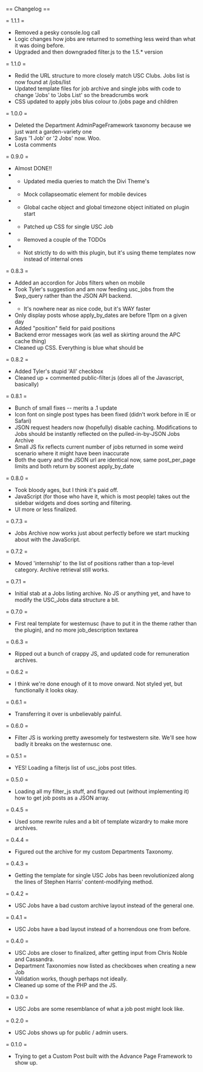 == Changelog ==

= 1.1.1 =
* Removed a pesky console.log call
* Logic changes how jobs are returned to something less weird than what it was doing before.
* Upgraded and then downgraded filter.js to the 1.5.* version

= 1.1.0 =
* Redid the URL structure to more closely match USC Clubs.  Jobs list is now found at /jobs/list
* Updated template files for job archive and single jobs with code to change 'Jobs' to 'Jobs List' so the breadcrumbs work
* CSS updated to apply jobs blus colour to /jobs page and children

= 1.0.0 =
* Deleted the Department AdminPageFramework taxonomy because we just want a garden-variety one
* Says '1 Job' or '2 Jobs' now.  Woo.
* Losta comments

= 0.9.0 =
* Almost DONE!!
* * Updated media queries to match the Divi Theme's
* * Mock collapseomatic element for mobile devices
* * Global cache object and global timezone object initiated on plugin start
* * Patched up CSS for single USC Job
* * Removed a couple of the TODOs
* * Not strictly to do with this plugin, but it's using theme templates now instead of internal ones

= 0.8.3 =
* Added an accordion for Jobs filters when on mobile
* Took Tyler's suggestion and am now feeding usc_jobs from the $wp_query rather than the JSON API backend.
* * It's nowhere near as nice code, but it's WAY faster
* Only display posts whose apply_by_dates are before 11pm on a given day
* Added "position" field for paid positions
* Backend error messages work (as well as skirting around the APC cache thing)
* Cleaned up CSS.  Everything is blue what should be

= 0.8.2 =
* Added Tyler's stupid 'All' checkbox
* Cleaned up + commented public-filter.js (does all of the Javascript, basically)

= 0.8.1 =
* Bunch of small fixes -- merits a .1 update
* Icon font on single post types has been fixed (didn't work before in IE or Safari)
* JSON request headers now (hopefully) disable caching.  Modifications to Jobs should be instantly reflected on the pulled-in-by-JSON Jobs Archive
* Small JS fix reflects current number of jobs returned in some weird scenario where it might have been inaccurate
* Both the query and the JSON url are identical now, same post_per_page limits and both return by soonest apply_by_date

= 0.8.0 =
* Took bloody ages, but I think it's paid off.
* JavaScript (for those who have it, which is most people) takes out the sidebar widgets and does sorting and filtering.
* UI more or less finalized.

= 0.7.3 =
* Jobs Archive now works just about perfectly before we start mucking about with the JavaScript.

= 0.7.2 =
* Moved 'internship' to the list of positions rather than a top-level category.  Archive retrieval still works.

= 0.7.1 =
* Initial stab at a Jobs listing archive.  No JS or anything yet, and have to modify the USC_Jobs data structure a bit.

= 0.7.0 =
* First real template for westernusc (have to put it in the theme rather than the plugin), and no more job_description textarea

= 0.6.3 =
* Ripped out a bunch of crappy JS, and updated code for remuneration archives.

= 0.6.2 =
* I think we're done enough of it to move onward.  Not styled yet, but functionally it looks okay.

= 0.6.1 =
* Transferring it over is unbelievably painful.

= 0.6.0 =
* Filter JS is working pretty awesomely for testwestern site.  We'll see how badly it breaks on the westernusc one.

= 0.5.1 =
* YES!  Loading a filterjs list of usc_jobs post titles.

= 0.5.0 =
* Loading all my filter_js stuff, and figured out (without implementing it) how to get job posts as a JSON array.

= 0.4.5 =
* Used some rewrite rules and a bit of template wizardry to make more archives.

= 0.4.4 =
* Figured out the archive for my custom Departments Taxonomy.

= 0.4.3 =
* Getting the template for single USC Jobs has been revolutionized along the lines of Stephen Harris' content-modifying method.

= 0.4.2 =
* USC Jobs have a bad custom archive layout instead of the general one.

= 0.4.1 =
* USC Jobs have a bad layout instead of a horrendous one from before.

= 0.4.0 =
* USC Jobs are closer to finalized, after getting input from Chris Noble and Cassandra.
* Department Taxonomies now listed as checkboxes when creating a new Job
* Validation works, though perhaps not ideally.
* Cleaned up some of the PHP and the JS.

= 0.3.0 =
* USC Jobs are some resemblance of what a job post might look like.

= 0.2.0 =
* USC Jobs shows up for public / admin users.

= 0.1.0 =
* Trying to get a Custom Post built with the Advance Page Framework to show up.

